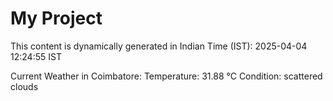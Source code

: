 # My Project

This content is dynamically generated in Indian Time (IST): 2025-04-04 12:24:55 IST


Current Weather in Coimbatore:
Temperature: 31.88 °C
Condition: scattered clouds
